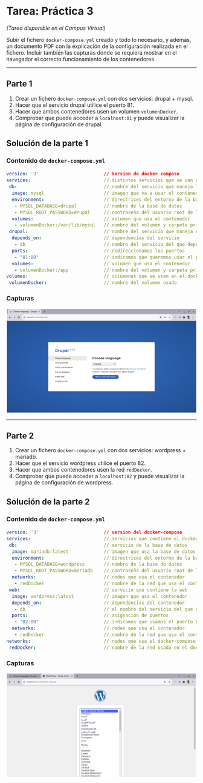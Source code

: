 # Tarea: Práctica 3

_(Tarea disponible en el Campus Virtual)_

Subir el fichero `docker-compose.yml` creado y todo lo necesario, y además, un documento PDF con la explicación de la configuración realizada en el fichero. Incluir también las capturas donde se requiera mostrar en el navegador el correcto funcionamiento de los contenedores.

---

## Parte 1

1) Crear un fichero `docker-compose.yml` con dos servicios: drupal + mysql.
2) Hacer que el servicio drupal utilice el puerto 81.
3) Hacer que ambos contenedores usen un volumen `volumenDocker`.
4) Comprobar que puede acceder a `localhost:81` y puede visualizar la página de configuración de drupal.

## Solución de la parte 1

### Contenido de `docker-compose.yml`

``` yaml
version: '3'                        // Version de docker compose
services:                           // distintos servicios que se van a usar
 db:                                // nombre del servicio que maneja la base de datos en mysql
  image: mysql                      // imagen que va a usar el contenedor
  environment:                      // directrices del entorno de la base de datos
   - MYSQL_DATABASE=drupal          // nombre de la base de datos
   - MYSQL_ROOT_PASSWORD=drupal     // contraseña del usuario root de la bd
  volumes:                          // volumen que usa el contenedor
   - volumenDocker:/var/lib/mysql   // nombre del volumen y carpeta principal
 drupal:                            // nombre del servicio que maneja el contenedor drupal
  depends_on:                       // dependencias del servicio
   - db                             // nombre del servicio del que depende el contenedor
  ports:                            // redireccionamos los puertos
   - "81:80"                        // indicamos que queremos usar el puerto 81
  volumes:                          // volumen que usa el contenedor
   - volumenDocker:/app             // nombre del volumen y carpeta principal
volumes:                            // volúmenes que se usan en el docker-compose
 volumenDocker:                     // nombre del volumen usado
```

### Capturas

![](docker-03-01.png)

---

## Parte 2

1) Crear un fichero `docker-compose.yml` con dos servicios: wordpress +  mariadb.
2) Hacer que el servicio wordpress utilice el puerto 82.
3) Hacer que ambos contenedores usen la red `redDocker`.
4) Comprobar que puede acceder a `localhost:82` y puede visualizar la página de configuración de wordpress.

## Solución de la parte 2

### Contenido de `docker-compose.yml`


``` yaml
version: '3'                        // version del docker-compose
services:                           // servicios que contiene el docker compose
 db:                                // servicio de la base de datos
  image: mariadb:latest             // imagen que usa la base de datos
  environment:                      // directrices del entorno de la base de datos
   - MYSQL_DATABASE=wordpress       // nombre de la base de datos
   - MYSQL_ROOT_PASSWORD=mariadb    // contraseña del usuario root de la bd
  networks:                         // redes que usa el contenedor
   - redDocker                      // nombre de la red que usa el contenedor
 web:                               // servicio que contiene la web
  image: wordpress:latest           // imagen que usa el contenedor
  depends_on:                       // dependencias del contenedor
   - db                             // el nombre del servicio del que depende
  ports:                            // asignación de puertos
   - "82:80"                        // indicamos que usamos el puerto 82
  networks:                         // redes que usa el contenedor
   - redDocker                      // nombre de la red que usa el contenedor
networks:                           // redes que usa el docker-compose
 redDocker:                         // nombre de la red usada en el docker-compose
```

### Capturas

![](docker-03-02.png)